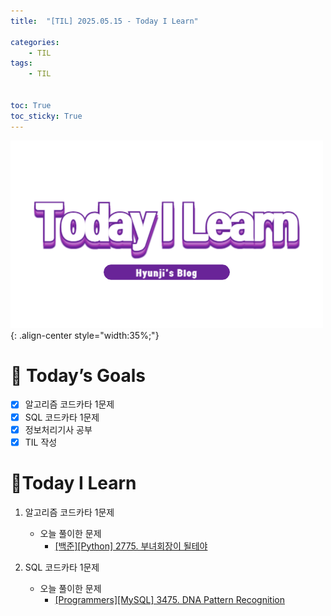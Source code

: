 ```yaml
---
title:  "[TIL] 2025.05.15 - Today I Learn" 

categories: 
    - TIL
tags: 
    - TIL


toc: True
toc_sticky: True
---
```


![TIL](/assets/images/TIL3.png){: .align-center style="width:35%;"}


# 🎯 Today’s Goals
- [x] 알고리즘 코드카타 1문제
- [x] SQL 코드카타 1문제
- [x] 정보처리기사 공부
- [x] TIL 작성

# 👀Today I Learn
1. 알고리즘 코드카타 1문제

   - 오늘 풀이한 문제
     - [[백준][Python] 2775. 부녀회장이 될테야](https://hzi09.github.io/python_boj/python_2775/)

2. SQL 코드카타 1문제

   - 오늘 풀이한 문제
     - [[Programmers][MySQL] 3475. DNA Pattern Recognition](https://hzi09.github.io/mysql_leetcode/lc_sql_3475)
